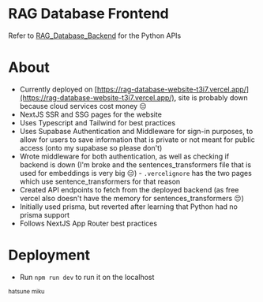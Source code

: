 # RAG Database Frontend
Refer to [RAG_Database_Backend](https://github.com/EYXLiu/RAG_Database_Backend) for the Python APIs

# About
* Currently deployed on [https://rag-database-website-t3i7.vercel.app/](https://rag-database-website-t3i7.vercel.app/), site is probably down because cloud services cost money 😔
* NextJS SSR and SSG pages for the website
* Uses Typescript and Tailwind for best practices
* Uses Supabase Authentication and Middleware for sign-in purposes, to allow for users to save information that is private or not meant for public access (onto my supabase so please don't)
* Wrote middleware for both authentication, as well as checking if backend is down (I'm broke and the sentences_transformers file that is used for embeddings is very big 😔) - `.vercelignore` has the two pages which use sentence_transformers for that reason
* Created API endpoints to fetch from the deployed backend (as free vercel also doesn't have the memory for sentences_transformers 😔)
* Initially used prisma, but reverted after learning that Python had no prisma support
* Follows NextJS App Router best practices

# Deployment
* Run `npm run dev` to run it on the localhost

<sub>hatsune miku<sub/>
